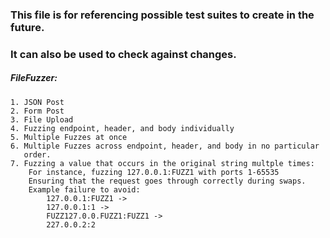 ### This file is for referencing possible test suites to create in the future.

### It can also be used to check against changes.

##### _FileFuzzer:_

    1. JSON Post
    2. Form Post
    3. File Upload
    4. Fuzzing endpoint, header, and body individually
    5. Multiple Fuzzes at once
    6. Multiple Fuzzes across endpoint, header, and body in no particular
       order.
    7. Fuzzing a value that occurs in the original string multple times:
        For instance, fuzzing 127.0.0.1:FUZZ1 with ports 1-65535
        Ensuring that the request goes through correctly during swaps.
        Example failure to avoid:
            127.0.0.1:FUZZ1 ->
            127.0.0.1:1 ->
            FUZZ127.0.0.FUZZ1:FUZZ1 ->
            227.0.0.2:2
